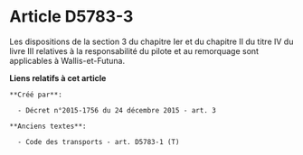 # Article D5783-3

Les dispositions de la section 3 du chapitre Ier et du chapitre II du titre IV du livre III relatives à la responsabilité du
pilote et au remorquage sont applicables à Wallis-et-Futuna.

**Liens relatifs à cet article**

	**Créé par**:

	  - Décret n°2015-1756 du 24 décembre 2015 - art. 3

	**Anciens textes**:

	  - Code des transports - art. D5783-1 (T)
